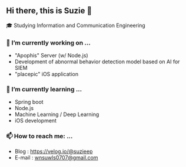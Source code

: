 ## Hi there, this is Suzie 👋

🎓 Studying Information and Communication Engineering

### 🔭 I’m currently working on ...

- "Apophis" Server (w/ Node.js)
- Development of abnormal behavior detection model based on AI for SIEM
- "placepic" iOS application

### 🌱 I’m currently learning ...

- Spring boot
- Node.js
- Machine Learning / Deep Learning
- iOS development

### 📫 How to reach me: ...

- Blog : https://velog.io/@suzieep
- E-mail : wnsuwls0707@gmail.com
<br/>
<br/>
